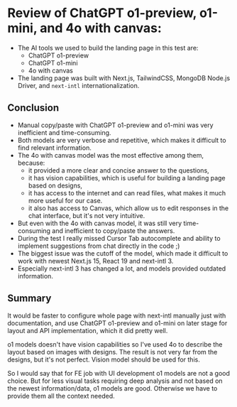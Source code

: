 # Review of ChatGPT o1-preview, o1-mini, and 4o with canvas:

- The AI tools we used to build the landing page in this test are:
  - ChatGPT o1-preview
  - ChatGPT o1-mini
  - 4o with canvas
- The landing page was built with Next.js, TailwindCSS, MongoDB Node.js Driver, and `next-intl` internationalization.

## Conclusion

- Manual copy/paste with ChatGPT o1-preview and o1-mini was very inefficient and time-consuming.
- Both models are very verbose and repetitive, which makes it difficult to find relevant information.
- The 4o with canvas model was the most effective among them, because:
  - it provided a more clear and concise answer to the questions,
  - it has vision capabilities, which is useful for building a landing page based on designs,
  - it has access to the internet and can read files, what makes it much more useful for our case.
  - it also has access to Canvas, which allow us to edit responses in the chat interface, but it's not very intuitive.
- But even with the 4o with canvas model, it was still very time-consuming and inefficient to copy/paste the answers.
- During the test I really missed Cursor Tab autocomplete and ability to implement suggestions from chat directly in the code ;)
- The biggest issue was the cutoff of the model, which made it difficult to work with newest Next.js 15, React 19 and next-intl 3.
- Especially next-intl 3 has changed a lot, and models provided outdated information.

## Summary

It would be faster to configure whole page with next-intl manually just with documentation, and use ChatGPT o1-preview and o1-mini on later stage for layout and API implementation, which it did pretty well.

o1 models doesn't have vision capabilities so I've used 4o to describe the layout based on images with designs.
The result is not very far from the designs, but it's not perfect. Vision model should be used for this.

So I would say that for FE job with UI development o1 models are not a good choice. But for less visual tasks requiring deep analysis and not based on the newest information/data, o1 models are good. Otherwise we have to provide them all the context needed.
